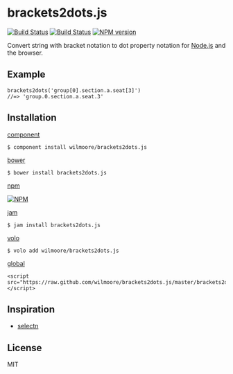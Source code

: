 # brackets2dots.js

[![Build Status](https://travis-ci.org/wilmoore/brackets2dots.js.png?branch=master)](https://travis-ci.org/wilmoore/brackets2dots.js)
[![Build Status](https://david-dm.org/wilmoore/brackets2dots.js.png)](https://david-dm.org/wilmoore/brackets2dots.js)
[![NPM version](https://badge.fury.io/js/brackets2dots.js.png)](http://badge.fury.io/js/brackets2dots.js)

  Convert string with bracket notation to dot property notation for [Node.js][] and the browser.

## Example

    brackets2dots('group[0].section.a.seat[3]')
    //=> 'group.0.section.a.seat.3'

## Installation

[component](http://component.io/wilmoore/brackets2dots.js)

    $ component install wilmoore/brackets2dots.js

[bower](http://sindresorhus.com/bower-components/)

    $ bower install brackets2dots.js

[npm](https://npmjs.org/package/brackets2dots.js)

[![NPM](https://nodei.co/npm/brackets2dots.js.png?downloads=true)](https://nodei.co/npm/brackets2dots.js/)

[jam](http://jamjs.org/packages/#/details/brackets2dots.js)

    $ jam install brackets2dots.js

[volo](http://volojs.org)

    $ volo add wilmoore/brackets2dots.js

[global][]

    <script src="https://raw.github.com/wilmoore/brackets2dots.js/master/brackets2dots.js"></script>

## Inspiration

- [selectn][]

## License

  MIT

[selectn]:  https://github.com/wilmoore/selectn
[global]:   https://raw.github.com/wilmoore/brackets2dots.js/master/brackets2dots.min.js
[Node.js]:  http://nodejs.org
